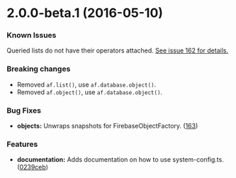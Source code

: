 <a name="2.0.0-beta.1"></a>
# 2.0.0-beta.1 (2016-05-10)

### Known Issues

Queried lists do not have their operators attached. [See issue 162 for details.](https://github.com/angular/angularfire2/issues/162)

### Breaking changes

- Removed `af.list()`, use `af.database.object()`.
- Removed `af.object()`, use `af.database.object()`.

### Bug Fixes

* **objects:** Unwraps snapshots for FirebaseObjectFactory. ([163](https://github.com/angular/angularfire2/pull/163))

### Features

* **documentation:** Adds documentation on how to use system-config.ts. ([0239ceb](https://github.com/angular/angularfire2/pull/163/commits/0239ceb5722ea118d0c34c584714f8ca5690a48f))